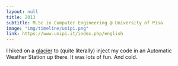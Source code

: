 ```yaml
---
layout: null
title: 2013
subtitle: M.Sc in Computer Engineering @ University of Pisa
image: "img/timeline/unipi.png"
link: https://www.unipi.it/index.php/english
---
```

I hiked on a [glacier](https://80d2853cc4def76b377d-54344bc01a8b066c84096a8e7a3499ac.ssl.cf1.rackcdn.com/original/402673.jpg) to (quite literally) inject my code in an Automatic Weather Station up there. It was lots of fun. And cold.